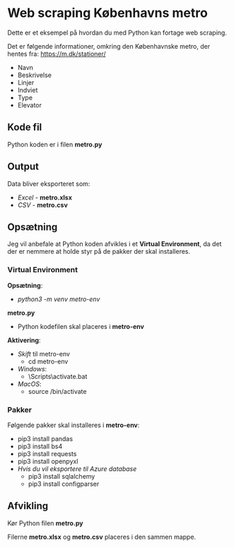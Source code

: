 # Web scraping Københavns metro
Dette er et eksempel på hvordan du med Python kan fortage web scraping.

Det er følgende informationer, omkring den Københavnske metro, der hentes fra: https://m.dk/stationer/

- Navn
- Beskrivelse
- Linjer
- Indviet
- Type
- Elevator

## Kode fil
Python koden er i filen **metro.py**

## Output
Data bliver eksporteret som:

- *Excel* - **metro.xlsx**
- *CSV* - **metro.csv**

## Opsætning
Jeg vil anbefale at Python koden afvikles i et **Virtual Environment**, da det der er nemmere at holde styr på de pakker der skal installeres.

### Virtual Environment
**Opsætning**:
- *python3 -m venv metro-env*

**metro.py**
- Python kodefilen skal placeres i **metro-env**

**Aktivering**:
- *Skift* til metro-env
    - cd metro-env
- *Windows*:
    - \Scripts\activate.bat
- *MacOS*:
    - source /bin/activate

### Pakker
Følgende pakker skal installeres i **metro-env**:

- pip3 install pandas
- pip3 install bs4
- pip3 install requests
- pip3 install openpyxl
- *Hvis du vil eksportere til Azure database*
    - pip3 install sqlalchemy
    - pip3 install configparser

## Afvikling
Kør Python filen **metro.py**

Filerne **metro.xlsx** og **metro.csv** placeres i den sammen mappe.

